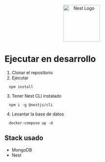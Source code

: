 <p align="center">
  <a href="http://nestjs.com/" target="blank"><img src="https://nestjs.com/img/logo-small.svg" width="120" alt="Nest Logo" /></a>
</p>

# Ejecutar en desarrollo

1. Clonar el repositorio
2. Ejecutar
```
  npm install
```
3. Tener Nest CLI instalado
```
  npm i -g @nestjs/cli
```
4. Levantar la base de datos
```
  docker-compose up -d
```
## Stack usado
* MongoDB
* Nest
